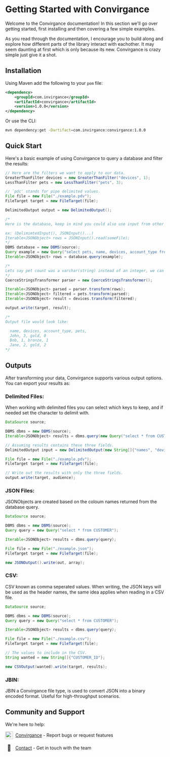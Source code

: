 # Getting Started with Convirgance

Welcome to the Convirgance documentation! In this section we'll go over getting started, first installing and then covering a few simple examples.

As you read through the documentation, I encourage you to build along and explore how different parts of the library interact with eachother. It may seem daunting at first which is only because its new. Convirgance is crazy simple just give it a shot.

## Installation

Using Maven add the following to your `pom` file:

```xml
<dependency>
    <groupId>com.invirgance</groupId>
    <artifactId>convirgance</artifactId>
    <version>1.0.0</version>
</dependency>
```

Or use the CLI:

```sh
mvn dependency:get -Dartifact=com.invirgance:convirgance:1.0.0
```

## Quick Start

Here's a basic example of using Convirgance to query a database and filter the results:

```java
// Here are the filters we want to apply to our data.
GreaterThanFilter devices = new GreaterThanFilter("devices", 1);
LessThanFilter pets = new LessThanFilter("pets", 3);

// `pdc' stands for pipe delimited values.
File file = new File("./example.pdv");
FileTarget target = new FileTarget(file);

DelimitedOutput output = new DelimitedOutput();

/*
Here is the database, keep in mind you could also use input from other places too.

ex: (DelimimtedInput(), JSONInput()...)
Iterable<JSONObject> rows = JSONInput().read(someFile);
*/
DBMS database = new DBMS(source);
Query example = new Query("select pets, name, devices, account_type from CUSTOMER");
Iterable<JSONObject> rows = database.query(example);

/*
Lets say pet count was a varchar(string) instead of an integer, we can use the following transformer to coerce the data so the filter works correctly.
*/
CoerceStringsTransformer parser = new CoerceStringsTransformer();

Iterable<JSONObject> parsed = parser.transform(rows);
Iterable<JSONObject> filtered = pets.transform(parsed);
Iterable<JSONObject> result = devices.transform(filtered);

output.write(target, result);

/*
Output file would look like:

  name, devices, account_type, pets,
  John, 3, gold, 0
  Bob, 1, bronze, 1
  Jane, 2, gold, 2
*/
```

## Outputs

After transforming your data, Convirgance supports various output options. You can export your results as:

### Delimited Files:

When working with delimited files you can select which keys to keep, and if needed set the character to delimit with.

```java
DataSource source;

DBMS dbms = new DBMS(source);
Iterable<JSONObject> results = dbms.query(new Query("select * from CUSTOMER"));

// Assuming results contains these three fields.
DelimitedOutput input = new DelimitedOutput(new String[]{"names", "devices", "pets"});

File file = new File("./example.pdv");
FileTarget target = new FileTarget(file);

// Write out the results with only the three fields.
output.write(target, audience);
```

### JSON Files:

JSONObjects are created based on the coloum names returned from the database query.

```java
DataSource source;

DBMS dbms = new DBMS(source);
Query query = new Query("select * from CUSTOMER");

Iterable<JSONObject> results = dbms.query(query);

File file = new File("./example.json");
FileTarget target = new FileTarget(file);

new JSONOutput().write(out, array);
```

### CSV:

CSV known as comma seperated values. When writing, the JSON keys will be used as the header names, the same idea applies when reading in a CSV file.

```java
DataSource source;

DBMS dbms = new DBMS(source);
Query query = new Query("select * from CUSTOMER");

Iterable<JSONObject> results = dbms.query(query);

File file = new File("./example.csv");
FileTarget target = new FileTarget(file);

// The values to include in the CSV.
String wanted = new String[]{"CUSTOMER_ID"};

new CSVOutput(wanted).write(target, results);
```

### JBIN:

JBIN a Convirgance file type, is used to convert JSON into a binary encoded format. Useful for high-throughput scenarios.

## Community and Support

We're here to help:

<div style="display: flex; align-items: center; gap: 8px; margin-bottom: 16px">
 <img src="/images/github.png" width="24" height="24" style="display: flex; align-items: center; justify-content: center;">
 <div>
     <a href="https://github.com/InvirganceOpenSource/convirgance">Convirgance</a>
     <span>- Report bugs or request features</span>
 </div>
</div>

<div style="display: flex; align-items: center; gap: 8px; margin-bottom: 16px">
  <span style="display: flex; align-items: center; justify-content: center;font-size:20px; width: 24px; height: 24px">📑</span>
  <div>
    <a href="/#/contact.md">Contact</a>
    <span>- Get in touch with the team</span>
  </div>
</div>
